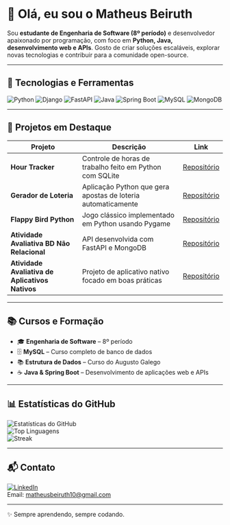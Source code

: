 # 👋 Olá, eu sou o Matheus Beiruth

Sou **estudante de Engenharia de Software (8º período)** e desenvolvedor apaixonado por programação, com foco em **Python, Java, desenvolvimento web e APIs**. Gosto de criar soluções escaláveis, explorar novas tecnologias e contribuir para a comunidade open-source.  

---

## 🚀 Tecnologias e Ferramentas

![Python](https://img.shields.io/badge/Python-3776AB?style=flat&logo=python&logoColor=white)
![Django](https://img.shields.io/badge/Django-092E20?style=flat&logo=django&logoColor=white)
![FastAPI](https://img.shields.io/badge/FastAPI-009688?style=flat&logo=fastapi&logoColor=white)
![Java](https://img.shields.io/badge/Java-007396?style=flat&logo=java&logoColor=white)
![Spring Boot](https://img.shields.io/badge/Spring%20Boot-6DB33F?style=flat&logo=springboot&logoColor=white)
![MySQL](https://img.shields.io/badge/MySQL-4479A1?style=flat&logo=mysql&logoColor=white)
![MongoDB](https://img.shields.io/badge/MongoDB-47A248?style=flat&logo=mongodb&logoColor=white)

---

## 📂 Projetos em Destaque

| Projeto | Descrição | Link |
|---------|-----------|------|
| **Hour Tracker** | Controle de horas de trabalho feito em Python com SQLite | [Repositório](https://github.com/BeiruthDEV/Projeto-Pessoal-Hour-Tracker-Python-SQLite) |
| **Gerador de Loteria** | Aplicação Python que gera apostas de loteria automaticamente | [Repositório](https://github.com/BeiruthDEV/Projeto-Pessoal-Gerador-de-Loteria-Python) |
| **Flappy Bird Python** | Jogo clássico implementado em Python usando Pygame | [Repositório](https://github.com/BeiruthDEV/Flappy-bird-em-Python-Intelig-ncia-Artificial-e-Machine-Learning) |
| **Atividade Avaliativa BD Não Relacional** | API desenvolvida com FastAPI e MongoDB | [Repositório](https://github.com/BeiruthDEV/Atividade-Avaliativa-BD-N-o-Relacional-API-FastAPI-MongoDB) |
| **Atividade Avaliativa de Aplicativos Nativos** | Projeto de aplicativo nativo focado em boas práticas | [Repositório](https://github.com/BeiruthDEV/Atividade-Avaliativa-Laborat-rio-de-Desenvolvimento-de-Aplicativos-Nativos) |

---

## 📚 Cursos e Formação

- 🎓 **Engenharia de Software** – 8º período  
- 🗄️ **MySQL** – Curso completo de banco de dados  
- 📚 **Estrutura de Dados** – Curso do Augusto Galego  
- ☕ **Java & Spring Boot** – Desenvolvimento de aplicações web e APIs  

---

## 📊 Estatísticas do GitHub

![Estatísticas do GitHub](https://github-readme-stats.vercel.app/api?username=BeiruthDEV&show_icons=true&theme=radical)  
![Top Linguagens](https://github-readme-stats.vercel.app/api/top-langs/?username=BeiruthDEV&layout=compact&theme=radical)  
![Streak](https://github-readme-streak-stats.herokuapp.com/?user=BeiruthDEV&theme=radical)

---

## 📬 Contato

[![LinkedIn](https://img.shields.io/badge/LinkedIn-BeiruthDEV-blue?style=flat&logo=linkedin)](https://www.linkedin.com/in/matheusbeiruth)  
Email: matheusbeiruth10@gmail.com

---



✨ Sempre aprendendo, sempre codando.
